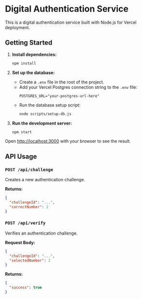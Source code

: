 # Digital Authentication Service

This is a digital authentication service built with Node.js for Vercel deployment.

## Getting Started

1.  **Install dependencies:**
    ```bash
    npm install
    ```

2.  **Set up the database:**
    - Create a `.env` file in the root of the project.
    - Add your Vercel Postgres connection string to the `.env` file:
      ```
      POSTGRES_URL="your-postgres-url-here"
      ```
    - Run the database setup script:
      ```bash
      node scripts/setup-db.js
      ```

3.  **Run the development server:**
    ```bash
    npm start
    ```

Open [http://localhost:3000](http://localhost:3000) with your browser to see the result.

## API Usage

### `POST /api/challenge`

Creates a new authentication challenge.

**Returns:**
```json
{
  "challengeId": "...",
  "correctNumber": 2
}
```

### `POST /api/verify`

Verifies an authentication challenge.

**Request Body:**
```json
{
  "challengeId": "...",
  "selectedNumber": 2
}
```

**Returns:**
```json
{
  "success": true
}
```
